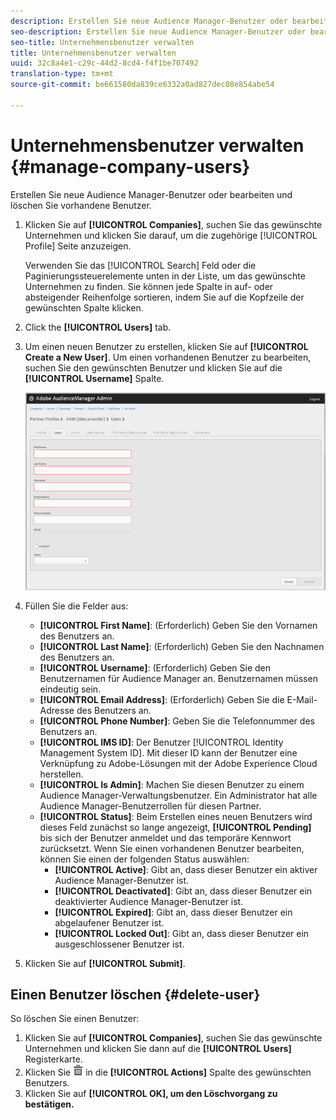```yaml
---
description: Erstellen Sie neue Audience Manager-Benutzer oder bearbeiten und löschen Sie vorhandene Benutzer.
seo-description: Erstellen Sie neue Audience Manager-Benutzer oder bearbeiten und löschen Sie vorhandene Benutzer.
seo-title: Unternehmensbenutzer verwalten
title: Unternehmensbenutzer verwalten
uuid: 32c8a4e1-c29c-44d2-8cd4-f4f1be707492
translation-type: tm+mt
source-git-commit: be661580da839ce6332a0ad827dec08e854abe54

---
```



# Unternehmensbenutzer verwalten {#manage-company-users}

Erstellen Sie neue Audience Manager-Benutzer oder bearbeiten und löschen Sie vorhandene Benutzer.

<!-- t_manage_company_users.xml -->

1. Klicken Sie auf **[!UICONTROL Companies]**, suchen Sie das gewünschte Unternehmen und klicken Sie darauf, um die zugehörige [!UICONTROL Profile] Seite anzuzeigen.

   Verwenden Sie das [!UICONTROL Search] Feld oder die Paginierungssteuerelemente unten in der Liste, um das gewünschte Unternehmen zu finden. Sie können jede Spalte in auf- oder absteigender Reihenfolge sortieren, indem Sie auf die Kopfzeile der gewünschten Spalte klicken.
1. Click the **[!UICONTROL Users]** tab.
1. Um einen neuen Benutzer zu erstellen, klicken Sie auf **[!UICONTROL Create a New User]**. Um einen vorhandenen Benutzer zu bearbeiten, suchen Sie den gewünschten Benutzer und klicken Sie auf die **[!UICONTROL Username]** Spalte.

   ![](assets/users.png)

1. Füllen Sie die Felder aus:

   * **[!UICONTROL First Name]**: (Erforderlich) Geben Sie den Vornamen des Benutzers an.
   * **[!UICONTROL Last Name]**: (Erforderlich) Geben Sie den Nachnamen des Benutzers an.
   * **[!UICONTROL Username]**: (Erforderlich) Geben Sie den Benutzernamen für Audience Manager an. Benutzernamen müssen eindeutig sein.
   * **[!UICONTROL Email Address]**: (Erforderlich) Geben Sie die E-Mail-Adresse des Benutzers an.
   * **[!UICONTROL Phone Number]**: Geben Sie die Telefonnummer des Benutzers an.
   * **[!UICONTROL IMS ID]**: Der Benutzer [!UICONTROL Identity Management System ID]. Mit dieser ID kann der Benutzer eine Verknüpfung zu Adobe-Lösungen mit der Adobe Experience Cloud herstellen.
   * **[!UICONTROL Is Admin]**: Machen Sie diesen Benutzer zu einem Audience Manager-Verwaltungsbenutzer. Ein Administrator hat alle Audience Manager-Benutzerrollen für diesen Partner.
   * **[!UICONTROL Status]**: Beim Erstellen eines neuen Benutzers wird dieses Feld zunächst so lange angezeigt, **[!UICONTROL Pending]** bis sich der Benutzer anmeldet und das temporäre Kennwort zurücksetzt. Wenn Sie einen vorhandenen Benutzer bearbeiten, können Sie einen der folgenden Status auswählen:
      * **[!UICONTROL Active]**: Gibt an, dass dieser Benutzer ein aktiver Audience Manager-Benutzer ist.
      * **[!UICONTROL Deactivated]**: Gibt an, dass dieser Benutzer ein deaktivierter Audience Manager-Benutzer ist.
      * **[!UICONTROL Expired]**: Gibt an, dass dieser Benutzer ein abgelaufener Benutzer ist.
      * **[!UICONTROL Locked Out]**: Gibt an, dass dieser Benutzer ein ausgeschlossener Benutzer ist.

1. Klicken Sie auf **[!UICONTROL Submit]**.

## Einen Benutzer löschen {#delete-user}

So löschen Sie einen Benutzer:

1. Klicken Sie auf **[!UICONTROL Companies]**, suchen Sie das gewünschte Unternehmen und klicken Sie dann auf die **[!UICONTROL Users]** Registerkarte.
1. Klicken Sie ![](assets/icon_delete.png) in die **[!UICONTROL Actions]** Spalte des gewünschten Benutzers.
1. Klicken Sie auf **[!UICONTROL OK], um den Löschvorgang zu bestätigen.**